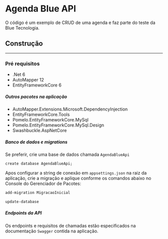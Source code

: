 # Agenda Blue API

O código é um exemplo de CRUD de uma agenda e faz parte do teste da Blue Tecnologia.

## Construção
---
### Pré requisitos
* .Net 6
* AutoMapper 12
* EntityFrameworkCore 6

##### Outros pacotes na aplicação
* AutoMapper.Extensions.Microsoft.DependencyInjection 
* EntityFrameworkCore.Tools
* Pomelo.EntityFrameworkCore.MySql
* Pomelo.EntityFrameworkCore.MySql.Design
* Swashbuckle.AspNetCore

##### Banco de dados e migrations

Se preferir, crie uma base de dados chamada `AgendaBlueApi`
~~~mysql
create database AgendaBlueApi;
~~~
Apos configurar a string de conexão em `appsettings.json` na raiz da aplicação, crie a migração e aplique conforme os comandos abaixo no Console do Gerenciador de Pacotes:
~~~pm
add-migration MigracaoInicial
~~~

~~~pm
update-database
~~~

##### Endpoints da API
Os endpoints e requisitos de chamadas estão especificados na documentação `Swagger` contida na aplicação.
